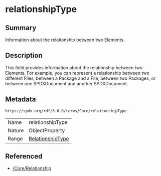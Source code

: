 <!-- Automatically generated by spec-parser v2.3.0 on 2024-07-29T18:25:30.305944+00:00 -->
<!-- SPDX-License-Identifier: Community-Spec-1.0 -->

# relationshipType

## Summary

Information about the relationship between two Elements.


## Description

This field provides information about the relationship between two Elements.
For example, you can represent a relationship between two different Files,
between a Package and a File, between two Packages, or between one SPDXDocument and another SPDXDocument.


## Metadata

`https://spdx.org/rdf/3.0.0/terms/Core/relationshipType`


| | |
|---|---|
| Name | relationshipType |
| Nature | ObjectProperty |
| Range | [RelationshipType](../Vocabularies/RelationshipType.md) |




## Referenced

- [/Core/Relationship](../../Core/Classes/Relationship.md)


